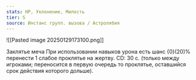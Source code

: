 ```yaml
---
stats: HP, Уклонение, Милость
tier: S
source: Инстанс групп. вызова / Астролябия
---
```

![[Pasted image 20250129173100.png]]

Заклятье меча
При использовании навыков урона есть шанс {0}(20)% перенести 1 слабое проклятье на жертву. CD: 30 с. (только между игроками; переносится в первую очередь то проклятье, оставшийся срок действия которого дольше).
